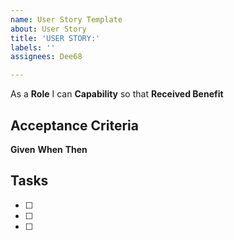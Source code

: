 ```yaml
---
name: User Story Template
about: User Story
title: 'USER STORY:'
labels: ''
assignees: Dee68

---
```


As a **Role** I can **Capability** so that **Received Benefit**

## Acceptance Criteria
**Given**
**When**
**Then**
## Tasks
- [ ]
- [ ]
- [ ]
